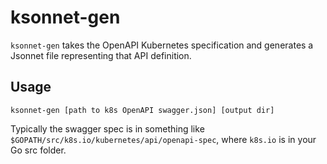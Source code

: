 # ksonnet-gen

`ksonnet-gen` takes the OpenAPI Kubernetes specification and generates
a Jsonnet file representing that API definition.

## Usage

`ksonnet-gen [path to k8s OpenAPI swagger.json] [output dir]`

Typically the swagger spec is in something like
`$GOPATH/src/k8s.io/kubernetes/api/openapi-spec`, where `k8s.io` is in your Go src
folder.
